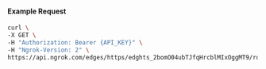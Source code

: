 <!-- Code generated for API Clients. DO NOT EDIT. -->

#### Example Request

```bash
curl \
-X GET \
-H "Authorization: Bearer {API_KEY}" \
-H "Ngrok-Version: 2" \
https://api.ngrok.com/edges/https/edghts_2bomO04ubTJfqHrcblMIxOggMT9/routes/edghtsrt_2bomO0RJUQdvN3zOn0A3qRORYcm/circuit_breaker
```
